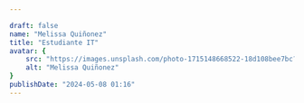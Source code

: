 ```yaml
---

draft: false
name: "Melissa Quiñonez"
title: "Estudiante IT"
avatar: {
    src: "https://images.unsplash.com/photo-1715148668522-18d108bee7bc?q=80&w=2847&auto=format&fit=crop&ixlib=rb-4.0.3&ixid=M3wxMjA3fDB8MHxwaG90by1wYWdlfHx8fGVufDB8fHx8fA%3D%3D",
    alt: "Melissa Quiñonez"
}
publishDate: "2024-05-08 01:16"
---
```

